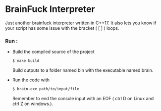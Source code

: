 # BrainFuck Interpreter

Just another brainfuck interpreter written in C++17. It also lets you know if your script has some issue with the bracket ( \[   \] )  loops.

### Run :
- Build the compiled source of the project
    ```bash
    $ make build
    ```
 
    Build outputs to a folder named bin with the executable named brain.
    
- Run the code with
    ```bash
    $ brain.exe path/to/input/file
    ```
    
    Remember to end the console input with an EOF ( ctrl D  on Linux and ctrl Z on windows.).